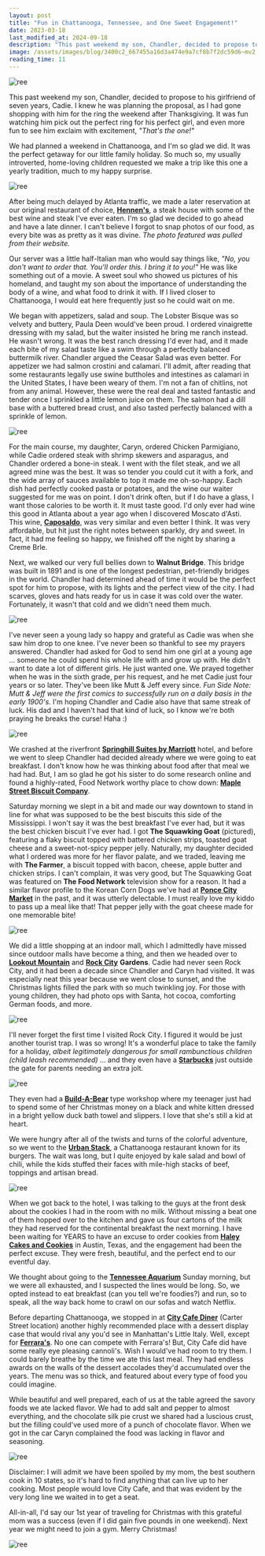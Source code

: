 ```yaml
---
layout: post
title: "Fun in Chattanooga, Tennessee, and One Sweet Engagement!"
date: 2023-03-18
last_modified_at: 2024-09-18
description: "This past weekend my son, Chandler, decided to propose to his girlfriend of seven years, Cadie. I knew he was planning the proposal, as I had gone shopping with him for the ring t…"
image: /assets/images/blog/3400c2_667455a16d3a474e9a7cf8b7f2dc59d6~mv2.png
reading_time: 11
---
```


![ree](/assets/images/blog/3400c2_667455a16d3a474e9a7cf8b7f2dc59d6~mv2.png)

This past weekend my son, Chandler, decided to propose to his girlfriend of seven years, Cadie. I knew he was planning the proposal, as I had gone shopping with him for the ring the weekend after Thanksgiving. It was fun watching him pick out the perfect ring for his perfect girl, and even more fun to see him exclaim with excitement, _"That's the one!"_

We had planned a weekend in Chattanooga, and I'm so glad we did. It was the perfect getaway for our little family holiday. So much so, my usually introverted, home-loving children requested we make a trip like this one a yearly tradition, much to my happy surprise.

![ree](/assets/images/blog/3400c2_93fbba6050e84e489139a94c428fd13d~mv2.png)

After being much delayed by Atlanta traffic, we made a later reservation at our original restaurant of choice, [**Hennen's**](http://www.hennens.net/), a steak house with some of the best wine and steak I've ever eaten. I'm so glad we decided to go ahead and have a late dinner. I can't believe I forgot to snap photos of our food, as every bite was as pretty as it was divine. _The photo featured was pulled from their website._

Our server was a little half-Italian man who would say things like, _"No, you don't want to order that. You'll order this. I bring it to you!"_ He was like something out of a movie. A sweet soul who showed us pictures of his homeland, and taught my son about the importance of understanding the body of a wine, and what food to drink it with. If I lived closer to Chattanooga, I would eat here frequently just so he could wait on me.

We began with appetizers, salad and soup. The Lobster Bisque was so velvety and buttery, Paula Deen would've been proud. I ordered vinaigrette dressing with my salad, but the waiter insisted he bring me ranch instead. He wasn't wrong. It was the best ranch dressing I'd ever had, and it made each bite of my salad taste like a swim through a perfectly balanced buttermilk river. Chandler argued the Ceasar Salad was even better. For appetizer we had salmon crostini and calamari. I'll admit, after reading that some restaurants legally use swine buttholes and intestines as calamari in the United States, I have been weary of them. I'm not a fan of chitlins, not from any animal. However, these were the real deal and tasted fantastic and tender once I sprinkled a little lemon juice on them. The salmon had a dill base with a buttered bread crust, and also tasted perfectly balanced with a sprinkle of lemon.

![ree](/assets/images/blog/3400c2_1dc6717f68a243cf8b2a5bef3fc14de2~mv2.png)

For the main course, my daughter, Caryn, ordered Chicken Parmigiano, while Cadie ordered steak with shrimp skewers and asparagus, and Chandler ordered a bone-in steak. I went with the filet steak, and we all agreed mine was the best. It was so tender you could cut it with a fork, and the wide array of sauces available to top it made me oh-so-happy. Each dish had perfectly cooked pasta or potatoes, and the wine our waiter suggested for me was on point. I don't drink often, but if I do have a glass, I want those calories to be worth it. It must taste good. I'd only ever had wine this good in Atlanta about a year ago when I discovered Moscato d'Asti. This wine, [**Caposaldo**](https://www.caposaldo.com/moscato), was very similar and even better I think. It was very affordable, but hit just the right notes between sparkly, dry and sweet. In fact, it had me feeling so happy, we finished off the night by sharing a Creme Brle.

Next, we walked our very full bellies down to **Walnut Bridge**. This bridge was built in 1891 and is one of the longest pedestrian, pet-friendly bridges in the world. Chandler had determined ahead of time it would be the perfect spot for him to propose, with its lights and the perfect view of the city. I had scarves, gloves and hats ready for us in case it was cold over the water. Fortunately, it wasn't that cold and we didn't need them much.

![ree](/assets/images/blog/3400c2_b5e374e24f794a898a9085d594175064~mv2.png)

I've never seen a young lady so happy and grateful as Cadie was when she saw him drop to one knee. I've never been so thankful to see my prayers answered. Chandler had asked for God to send him one girl at a young age ... someone he could spend his whole life with and grow up with. He didn't want to date a lot of different girls. He just wanted one. We prayed together when he was in the sixth grade, per his request, and he met Cadie just four years or so later. They've been like Mutt & Jeff every since. _Fun Side Note: Mutt & Jeff were the first comics to successfully run on a daily basis in the early 1900's._ I'm hoping Chandler and Cadie also have that same streak of luck. His dad and I haven't had that kind of luck, so I know we're both praying he breaks the curse! Haha :)

![ree](/assets/images/blog/3400c2_c64b0bcac4984e31b6dc4c40a1bb9b2c~mv2.png)

We crashed at the riverfront [**Springhill Suites by Marriott**](https://www.marriott.com/en-us/hotels/chash-springhill-suites-chattanooga-downtown-cameron-harbor/overview/?scid=f2ae0541-1279-4f24-b197-a979c79310b0) hotel, and before we went to sleep Chandler had decided already where we were going to eat breakfast. I don't know how he was thinking about food after that meal we had had. But, I am so glad he got his sister to do some research online and found a highly-rated, Food Network worthy place to chow down: [**Maple Street Biscuit Company**](https://www.maplestreetbiscuits.com/city-center-2/).

Saturday morning we slept in a bit and made our way downtown to stand in line for what was supposed to be the best biscuits this side of the Mississippi. I won't say it was the best breakfast I've ever had, but it was the best chicken biscuit I've ever had. I got **The Squawking Goat** (pictured), featuring a flaky biscuit topped with battered chicken strips, toasted goat cheese and a sweet-not-spicy pepper jelly. Naturally, my daughter decided what I ordered was more for her flavor palate, and we traded, leaving me with **The Farmer**, a biscuit topped with bacon, cheese, apple butter and chicken strips. I can't complain, it was very good, but The Squawking Goat was featured on **The Food Network** television show for a reason. It had a similar flavor profile to the Korean Corn Dogs we've had at [**Ponce City Market**](https://www.poncecitymarket.com/) in the past, and it was utterly delectable. I must really love my kiddo to pass up a meal like that! That pepper jelly with the goat cheese made for one memorable bite!

![ree](/assets/images/blog/3400c2_55c48cd7ce204205ac44e86b2d42d8fd~mv2.png)

We did a little shopping at an indoor mall, which I admittedly have missed since outdoor malls have become a thing, and then we headed over to [**Lookout Mountain**](https://www.nps.gov/chch/learn/lookout-mountain.htm) and [**Rock City**](https://www.seerockcity.com/?utm_source=gmb&utm_medium=organic) **Gardens**. Cadie had never seen Rock City, and it had been a decade since Chandler and Caryn had visited. It was especially neat this year because we went close to sunset, and the Christmas lights filled the park with so much twinkling joy. For those with young children, they had photo ops with Santa, hot cocoa, comforting German foods, and more.

![ree](/assets/images/blog/3400c2_bbb6aa6dbb1a49e3a78f81bf0f15d3c1~mv2.png)

I'll never forget the first time I visited Rock City. I figured it would be just another tourist trap. I was so wrong! It's a wonderful place to take the family for a holiday, _albeit legitimately dangerous for small rambunctious children (child leash recommended)_ ... and they even have a [**Starbucks**](https://www.starbucks.com/store-locator/store/18117/rock-city-cornerstone-station-1400-patten-road-lookout-mountain-ga-307502600-us) just outside the gate for parents needing an extra jolt.

![ree](/assets/images/blog/3400c2_122c0f668c0f4b6b94dadf7049b3971f~mv2.png)

They even had a [**Build-A-Bear**](https://www.buildabear.com/on/demandware.store/Sites-buildabear-us-Site?utm_campaign=&utm_source=&utm_medium=&utm_content={ad}&utm_term=build%20a%20bear&utm_campaign=&utm_source=&utm_medium=&utm_content={ad}&utm_term=build%20a%20bear&gclid=CjwKCAiAqaWdBhAvEiwAGAQltuUd25-MntDVy0rsZ7aVIJZb0owPgJFr9Yfq2yA7bt0D5GVUGGSXTBoCwgUQAvD_BwE) type workshop where my teenager just had to spend some of her Christmas money on a black and white kitten dressed in a bright yellow duck bath towel and slippers. I love that she's still a kid at heart.

We were hungry after all of the twists and turns of the colorful adventure, so we went to the [**Urban Stack**](https://www.urbanstack.com/), a Chattanooga restaurant known for its burgers. The wait was long, but I quite enjoyed by kale salad and bowl of chili, while the kids stuffed their faces with mile-high stacks of beef, toppings and artisan bread.

![ree](/assets/images/blog/3400c2_cb97049c82d34b4f8da18bc92afb72ec~mv2.png)

When we got back to the hotel, I was talking to the guys at the front desk about the cookies I had in the room with no milk. Without missing a beat one of them hopped over to the kitchen and gave us four cartons of the milk they had reserved for the continental breakfast the next morning. I have been waiting for YEARS to have an excuse to order cookies from [**Haley Cakes and Cookies**](https://hayleycakesandcookies.com/) in Austin, Texas, and the engagement had been the perfect excuse. They were fresh, beautiful, and the perfect end to our eventful day.

We thought about going to the [**Tennessee Aquarium**](https://tnaqua.org/) Sunday morning, but we were all exhausted, and I suspected the lines would be long. So, we opted instead to eat breakfast (can you tell we're foodies?) and run, so to speak, all the way back home to crawl on our sofas and watch Netflix.

Before departing Chattanooga, we stopped in at [**City Cafe Diner**](https://www.thecitycafemenu.com/) (Carter Street location) another highly recommended place with a dessert display case that would rival any you'd see in Manhattan's Little Italy. Well, except for [**Ferrara's**](https://www.ferraranyc.com/). No one can compete with Ferrara's! But, City Cafe did have some really eye pleasing cannoli's. Wish I would've had room to try them. I could barely breathe by the time we ate this last meal. They had endless awards on the walls of the dessert accolades they'd accumulated over the years. The menu was so thick, and featured about every type of food you could imagine.

While beautiful and well prepared, each of us at the table agreed the savory foods we ate lacked flavor. We had to add salt and pepper to almost everything, and the chocolate silk pie crust we shared had a luscious crust, but the filling could've used more of a punch of chocolate flavor. When we got in the car Caryn complained the food was lacking in flavor and seasoning.

![ree](/assets/images/blog/3400c2_63bef0b76d7541d18045365ebdb91145~mv2.png)

Disclaimer: I will admit we have been spoiled by my mom, the best southern cook in 10 states, so it's hard to find anything that can live up to her cooking. Most people would love City Cafe, and that was evident by the very long line we waited in to get a seat.

All-in-all, I'd say our 1st year of traveling for Christmas with this grateful mom was a success (even if I did gain five pounds in one weekend). Next year we might need to join a gym. Merry Christmas!

![ree](/assets/images/blog/3400c2_b6b9ffe1e7674bb4834586d1da8aaf22~mv2.png)

